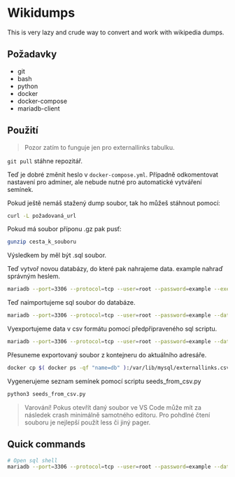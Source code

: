 # Wikidumps

This is very lazy and crude way to convert and work with wikipedia dumps.

## Požadavky

- git
- bash
- python
- docker
- docker-compose
- mariadb-client

## Použití

> Pozor zatím to funguje jen pro externallinks tabulku.

`git pull` stáhne repozitář.

Teď je dobré změnit heslo v `docker-compose.yml`. Případně odkomentovat nastavení pro adminer, ale nebude nutné pro automatické vytváření semínek.

Pokud ještě nemáš stažený dump soubor, tak ho můžeš stáhnout pomocí:

```bash
curl -L požadovaná_url
```

Pokud má soubor příponu .gz pak pusť:

```bash
gunzip cesta_k_souboru
```

Výsledkem by měl být .sql soubor. 

Teď vytvoř novou databázy, do které pak nahrajeme data. example nahraď správným heslem.

```bash
mariadb --port=3306 --protocol=tcp --user=root --password=example --execute="create database wiki;"
```

Teď naimportujeme sql soubor do databáze.

```bash
mariadb --port=3306 --protocol=tcp --user=root --password=example --database=wiki < cesta_k_souboru
```

Vyexportujeme data v csv formátu pomocí předpřipraveného sql scriptu.

```bash
mariadb --port=3306 --protocol=tcp --user=root --password=example --database=wiki < export_csv
```

Přesuneme exportovaný soubor z kontejneru do aktuálního adresáře.

```bash
docker cp $( docker ps -qf "name=db" ):/var/lib/mysql/externallinks.csv .
```

Vygenerujeme seznam semínek pomocí scriptu seeds_from_csv.py

```bash
python3 seeds_from_csv.py
```

> Varování! Pokus otevřít daný soubor ve VS Code může mít za následek crash minimálně samotného editoru. Pro pohdlné čtení souboru je nejlepší použít less či jiný pager.

## Quick commands

```bash
# Open sql shell
mariadb --port=3306 --protocol=tcp --user=root --password=example --database=wiki
```